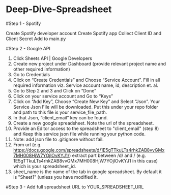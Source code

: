 # Deep-Dive-Spreadsheet

#Step 1 - Spotify

Create Spotify developer account
Create Spotify app
Collect Client ID and Client Secret
Add to main.py


#Step 2 - Google API

1. Click Sheets API | Google Developers
2. Create new project under Dashboard (provide relevant project name and other required information)
3. Go to Credentials
4. Click on “Create Credentials” and Choose “Service Account”. Fill in all required information viz. Service account name, id, description et. al.
5. Go to Step 2 and 3 and Click on “Done”
6. Click on your service account and Go to “Keys”
7. Click on “Add Key”, Choose “Create New Key” and Select “Json”. Your Service Json File will be downloaded. Put this under your repo folder and path to this file is your service_file_path.
8. In that Json, “client_email” key can be found.
9. Create a new google spreadsheet. Note the url of the spreadsheet.
10. Provide an Editor access to the spreadsheet to "client_email" (step 8) and Keep this service json file while running your python code.
11. Note: add json file to .gitignore without fail.
12. From url (e.g. https://docs.google.com/spreadsheets/d/1E5gTTkuLTs4rhkZAB8vvGMx7MH008HjW7YOjIOvKYJ1/) extract part between /d/ and / (e.g. 1E5gTTkuLTs4rhkZAB8vvGMx7MH008HjW7YOjIOvKYJ1 in this case) which is your spreadsheet_id.
13. sheet_name is the name of the tab in google spreadsheet. By default it is "Sheet1" (unless you have modified it.

#Step 3 - Add full spreadsheet URL to YOUR_SPREADSHEET_URL
